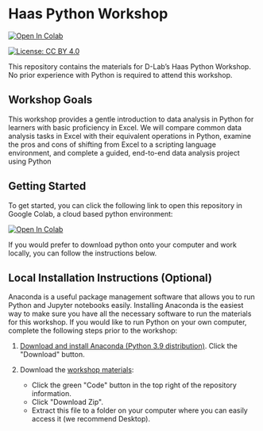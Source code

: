 # Haas Python Workshop

<a target="_blank" href="https://colab.research.google.com/github/dlab-berkeley/HAAS-Python-Workshop">
  <img src="https://colab.research.google.com/assets/colab-badge.svg" alt="Open In Colab"/>
</a>

[![License: CC BY 4.0](https://img.shields.io/badge/License-CC_BY_4.0-lightgrey.svg)](https://creativecommons.org/licenses/by/4.0/)

This repository contains the materials for D-Lab’s Haas Python Workshop. No prior experience with Python is required to attend this workshop.

## Workshop Goals

This workshop provides a gentle introduction to data analysis in Python for learners with basic proficiency in Excel. We will compare common data analysis tasks in Excel with their equivalent operations in Python, examine the pros and cons of shifting from Excel to a scripting language environment, and complete a guided, end-to-end data analysis project using Python

## Getting Started
To get started, you can click the following link to open this repository in Google Colab, a cloud based python environment:  

<a target="_blank" href="https://colab.research.google.com/github/dlab-berkeley/HAAS-Python-Workshop">
  <img src="https://colab.research.google.com/assets/colab-badge.svg" alt="Open In Colab"/>
</a>  

If you would prefer to download python onto your computer and work locally, you can follow the instructions below.

## Local Installation Instructions (Optional)

Anaconda is a useful package management software that allows you to run Python
and Jupyter notebooks easily. Installing Anaconda is the easiest way to make
sure you have all the necessary software to run the materials for this workshop.
If you would like to run Python on your own computer, complete the following
steps prior to the workshop:

1. [Download and install Anaconda (Python 3.9
   distribution)](https://www.anaconda.com/products/individual). Click the
   "Download" button.

2. Download the [workshop
   materials](https://github.com/dlab-berkeley/HAAS-Python-Workshop):

   -   Click the green "Code" button in the top right of the repository
        information.
   -   Click "Download Zip".
   -   Extract this file to a folder on your computer where you can easily
        access it (we recommend Desktop).